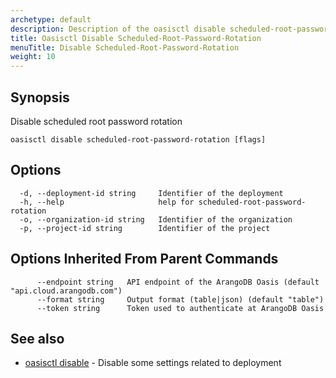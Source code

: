 ```yaml
---
archetype: default
description: Description of the oasisctl disable scheduled-root-password-rotation command
title: Oasisctl Disable Scheduled-Root-Password-Rotation
menuTitle: Disable Scheduled-Root-Password-Rotation
weight: 10
---
```

## Synopsis
Disable scheduled root password rotation

```
oasisctl disable scheduled-root-password-rotation [flags]
```

## Options
```
  -d, --deployment-id string     Identifier of the deployment
  -h, --help                     help for scheduled-root-password-rotation
  -o, --organization-id string   Identifier of the organization
  -p, --project-id string        Identifier of the project
```

## Options Inherited From Parent Commands
```
      --endpoint string   API endpoint of the ArangoDB Oasis (default "api.cloud.arangodb.com")
      --format string     Output format (table|json) (default "table")
      --token string      Token used to authenticate at ArangoDB Oasis
```

## See also
* [oasisctl disable](_index.md)	 - Disable some settings related to deployment

